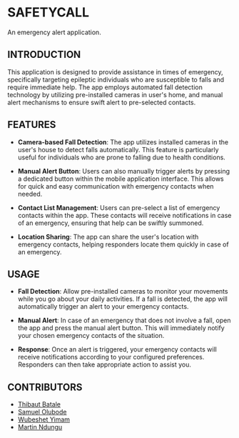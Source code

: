 # SAFETYCALL

An emergency alert application.

## INTRODUCTION

This application is designed to provide assistance in times of emergency, specifically targeting epileptic individuals who are susceptible to falls and require immediate help. The app employs automated fall detection technology by utilizing pre-installed cameras in user's home, and manual alert mechanisms to ensure swift alert to pre-selected contacts.

## FEATURES

- **Camera-based Fall Detection**: The app utilizes installed cameras in the user's house to detect falls automatically. This feature is particularly useful for individuals who are prone to falling due to health conditions.

- **Manual Alert Button**: Users can also manually trigger alerts by pressing a dedicated button within the mobile application interface. This allows for quick and easy communication with emergency contacts when needed.

- **Contact List Management**: Users can pre-select a list of emergency contacts within the app. These contacts will receive notifications in case of an emergency, ensuring that help can be swiftly summoned.

- **Location Sharing**: The app can share the user's location with emergency contacts, helping responders locate them quickly in case of an emergency.

## USAGE

- **Fall Detection**: Allow pre-installed cameras to monitor your movements while you go about your daily activities. If a fall is detected, the app will automatically trigger an alert to your emergency contacts.

- **Manual Alert**: In case of an emergency that does not involve a fall, open the app and press the manual alert button. This will immediately notify your chosen emergency contacts of the situation.

- **Response**: Once an alert is triggered, your emergency contacts will receive notifications according to your configured preferences. Responders can then take appropriate action to assist you.

## CONTRIBUTORS

- [Thibaut Batale](https://github.com/Freedisch)
- [Samuel Olubode](https://github.com/SundayOlubode)
- [Wubeshet Yimam](https://github.com/wubeshetA)
- [Martin Ndungu](https://github.com/gichuri)
